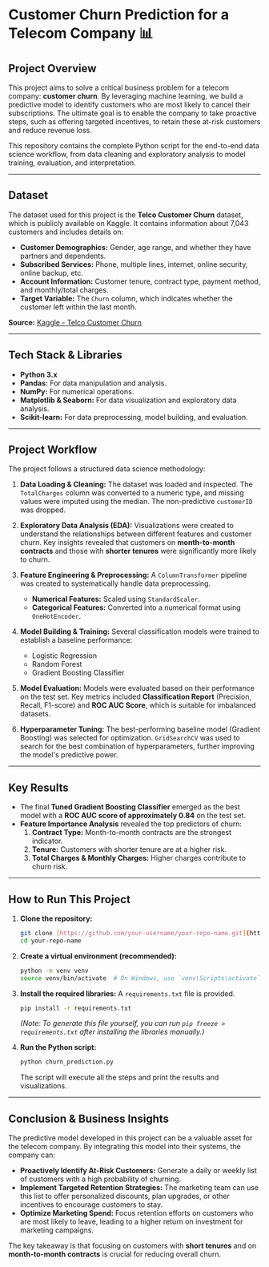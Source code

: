 # Customer Churn Prediction for a Telecom Company 📊

## Project Overview

This project aims to solve a critical business problem for a telecom company: **customer churn**. By leveraging machine learning, we build a predictive model to identify customers who are most likely to cancel their subscriptions. The ultimate goal is to enable the company to take proactive steps, such as offering targeted incentives, to retain these at-risk customers and reduce revenue loss.

This repository contains the complete Python script for the end-to-end data science workflow, from data cleaning and exploratory analysis to model training, evaluation, and interpretation.

---

## Dataset

The dataset used for this project is the **Telco Customer Churn** dataset, which is publicly available on Kaggle. It contains information about 7,043 customers and includes details on:
* **Customer Demographics:** Gender, age range, and whether they have partners and dependents.
* **Subscribed Services:** Phone, multiple lines, internet, online security, online backup, etc.
* **Account Information:** Customer tenure, contract type, payment method, and monthly/total charges.
* **Target Variable:** The `Churn` column, which indicates whether the customer left within the last month.

**Source:** [Kaggle - Telco Customer Churn](https://www.kaggle.com/datasets/blastchar/telco-customer-churn)

---

## Tech Stack & Libraries

* **Python 3.x**
* **Pandas:** For data manipulation and analysis.
* **NumPy:** For numerical operations.
* **Matplotlib & Seaborn:** For data visualization and exploratory data analysis.
* **Scikit-learn:** For data preprocessing, model building, and evaluation.

---

## Project Workflow

The project follows a structured data science methodology:

1.  **Data Loading & Cleaning:** The dataset was loaded and inspected. The `TotalCharges` column was converted to a numeric type, and missing values were imputed using the median. The non-predictive `customerID` was dropped.

2.  **Exploratory Data Analysis (EDA):** Visualizations were created to understand the relationships between different features and customer churn. Key insights revealed that customers on **month-to-month contracts** and those with **shorter tenures** were significantly more likely to churn.

3.  **Feature Engineering & Preprocessing:** A `ColumnTransformer` pipeline was created to systematically handle data preprocessing.
    * **Numerical Features:** Scaled using `StandardScaler`.
    * **Categorical Features:** Converted into a numerical format using `OneHotEncoder`.

4.  **Model Building & Training:** Several classification models were trained to establish a baseline performance:
    * Logistic Regression
    * Random Forest
    * Gradient Boosting Classifier

5.  **Model Evaluation:** Models were evaluated based on their performance on the test set. Key metrics included **Classification Report** (Precision, Recall, F1-score) and **ROC AUC Score**, which is suitable for imbalanced datasets.

6.  **Hyperparameter Tuning:** The best-performing baseline model (Gradient Boosting) was selected for optimization. `GridSearchCV` was used to search for the best combination of hyperparameters, further improving the model's predictive power.

---

## Key Results

* The final **Tuned Gradient Boosting Classifier** emerged as the best model with a **ROC AUC score of approximately 0.84** on the test set.
* **Feature Importance Analysis** revealed the top predictors of churn:
    1.  **Contract Type:** Month-to-month contracts are the strongest indicator.
    2.  **Tenure:** Customers with shorter tenure are at a higher risk.
    3.  **Total Charges & Monthly Charges:** Higher charges contribute to churn risk.

---

## How to Run This Project

1.  **Clone the repository:**
    ```bash
    git clone [https://github.com/your-username/your-repo-name.git](https://github.com/your-username/your-repo-name.git)
    cd your-repo-name
    ```

2.  **Create a virtual environment (recommended):**
    ```bash
    python -m venv venv
    source venv/bin/activate  # On Windows, use `venv\Scripts\activate`
    ```

3.  **Install the required libraries:**
    A `requirements.txt` file is provided.
    ```bash
    pip install -r requirements.txt
    ```
    *(Note: To generate this file yourself, you can run `pip freeze > requirements.txt` after installing the libraries manually.)*

4.  **Run the Python script:**
    ```bash
    python churn_prediction.py
    ```
    The script will execute all the steps and print the results and visualizations.

---

## Conclusion & Business Insights

The predictive model developed in this project can be a valuable asset for the telecom company. By integrating this model into their systems, the company can:

* **Proactively Identify At-Risk Customers:** Generate a daily or weekly list of customers with a high probability of churning.
* **Implement Targeted Retention Strategies:** The marketing team can use this list to offer personalized discounts, plan upgrades, or other incentives to encourage customers to stay.
* **Optimize Marketing Spend:** Focus retention efforts on customers who are most likely to leave, leading to a higher return on investment for marketing campaigns.

The key takeaway is that focusing on customers with **short tenures** and on **month-to-month contracts** is crucial for reducing overall churn.
